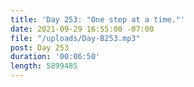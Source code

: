 ```yaml
---
title: 'Day 253: "One step at a time."'
date: 2021-09-29 16:55:00 -07:00
file: "/uploads/Day-B253.mp3"
post: Day 253
duration: '00:06:50'
length: 5899485
---
```


